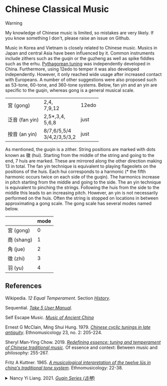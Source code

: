 # Chinese Classical Music

> [!warning]
> My knowledge of Chinese music is limited, so mistakes are very likely. If you know something I don't, please raise an issue on Github.

Music in Korea and Vietnam is closely related to Chinese music.
Musics in Japan and central Asia have been influenced by it.
Common instruments include zithers such as the guqin or the guzheng as well as spike fiddles such as the erhu.
[Pythagorean tuning](pythagorean.md) was independently developed in China.
Furthermore, using 12edo to temper it was also developed independently.
However, it only reached wide usage after increased contact with Europeans.
A number of other suggestions were also proposed such as 53-tone, 60-tone, and 360-tone systems.
Below, fan yin and an yin are specific to the guqin, whereas gong is a general musical scale.

<table>
<tr><td>宮 (gong)</td><td>2,4,<br />7,9,12</td><td>12edo</td></tr>
<tr><td>泛音 (fan yin)</td><td>2,5*,3,4,<br />5,6,8</td><td>just</td></tr>
<tr><td>按音 (an yin)</td><td>8/7,6/5,5/4<br />3/4,2/3,5/3,2</td><td>just</td></tr>
</table>

As mentioned, the guqin is a zither.
String positions are marked with dots known as 徽 (hui).
Starting from the middle of the string and going to the end, 7 huis are marked.
These are mirrored along the other direction making 13 in total.
The fan yin technique is equivalent to playing flageolets on the positions of the huis.
Each hui corresponds to a harmonic (\* the fifth harmonic occurs twice on each side of the guqin).
The harmonics increase in pitch starting from the middle and going to the side.
The an yin technique is equivalent to pinching the strings.
Following the huis from the side to the middle this leads to an increasing pitch.
However, an yin is not necessarily performed on the huis.
Often the string is stopped on locations in between approximating a gong scale.
The gong scale has several modes named below.


|           | mode |
| --------- | ---- |
| 宮 (gong)  | 0    |
| 商 (shang) | 1    |
| 角 (jue)   | 2    |
| 徵 (zhi)   | 3    |
| 羽 (yu)    | 4    |

## References

Wikipedia. *12 Equal Temperament*. Section *[History](https://en.wikipedia.org/w/index.php?title=12_equal_temperament&oldid=1227218014#History)*.

Sequential. *[Take 5 User Manual](https://web.archive.org/web/20240204174744/https://sequential.com/wp-content/uploads/2022/06/Take-5-Users-Guide-1.1.pdf)*.

Self Escape Music. *[Music of Ancient China](https://web.archive.org/web/20241228165655/https://selfescapemusic.tripod.com/id8.html)*

Ernest G McClain, Ming Shui Hung.
1979.
*[Chinese cyclic tunings in late antiquity](https://www.jstor.org/stable/pdf/851462.pdf?casa_token=zIWf3mtkCWoAAAAA:oWoVUwJ0NDYBQ-p5NYWbrqYrCOB0Qfk0o7hR16xZ7RQPAhn4kquaU4FuhkT14-z4f7NgOEllDucWSUKC5BipZhKbM_M2UXLXet-ohkSD1YrUvjFrl6mh)*. Ethnomusicology 23, no. 2: 205-224.

Sheryl Man-Ying Chow.
2019.
*[Redefining essence: tuning and temperament of Chinese traditional music](https://www.researchgate.net/profile/Per-Dahl-2/publication/333547960_Where_Is_the_Essence_of_a_Musical_Work/links/5dfc8ed84585159aa48aabfe/Where-Is-the-Essence-of-a-Musical-Work.pdf#page=277)*.
Of essence and context: Between music and philosophy: 255-267.

Fritz A Kuttner.
1965.
*[A musicological interpretation of the twelve lüs in china's traditional tone system](https://www.jstor.org/stable/pdf/850415.pdf?casa_token=tkKqBQTPG0YAAAAA:oujc4nFr_xz_LD6Pz7zExRfrg5clbkNmcpa34zQFH6aeO12z1RQKFKBWnxHhdd2QfkOtqmNOhL5y2y9qJfK7c-Y4MddXQv5htsezu2MTsWeZOZQKmk52)*.
Ethnomusicology: 22-38.

<details>
<summary>
Nancy Yi Liang. 2021.
<a href="https://web.archive.org/web/20240805164207/https://blog.nyl.io/guqin-series-an-introduction/"><i>Guqin Series (古琴)</i></a>
</summary>

- *[Harmonics and Hui Positions](https://web.archive.org/web/20240527230104/https://blog.nyl.io/guqin-part-1-harmonics-and-hui/)*
- *[Open and Pressed Notes](https://web.archive.org/web/20240805155836/https://blog.nyl.io/guqin-part-2-open-and-pressed-notes/)*
- *[Tabulature Old and New](https://web.archive.org/web/20240721191627/https://blog.nyl.io/guqin-part-3-tablature-old-and-new/)*
- *[Jian Zi Pu Font](https://web.archive.org/web/20240721193805/https://blog.nyl.io/jian-zi-pu-font/)*
- *[TLDRs and Links](https://web.archive.org/web/20240805152713/https://blog.nyl.io/guqin-coda-tldr-links/)*

</details>